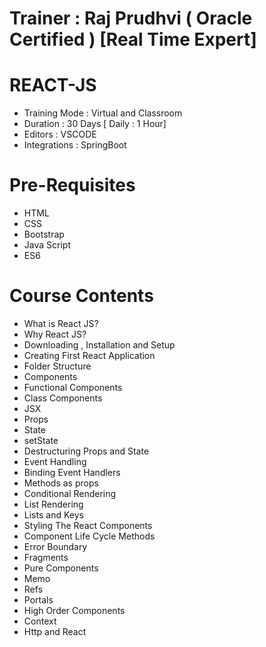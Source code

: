 # Trainer : Raj Prudhvi ( Oracle Certified ) [Real Time Expert]
# REACT-JS
* Training Mode : Virtual and Classroom
* Duration : 30 Days [ Daily : 1 Hour]  
* Editors : VSCODE
* Integrations : SpringBoot

# Pre-Requisites
 * HTML
 * CSS
 * Bootstrap
 * Java Script
 * ES6


# Course Contents
 * What is React JS?
 * Why React JS?
 * Downloading , Installation and Setup
 * Creating First React Application
 * Folder Structure
 * Components
 * Functional Components
 * Class Components
 * JSX
 * Props
 * State
 * setState
 * Destructuring Props and State
 * Event Handling
 * Binding Event Handlers
 * Methods as props
 * Conditional Rendering
 * List Rendering
 * Lists and Keys
 * Styling The React Components
 * Component Life Cycle Methods
 * Error Boundary
 * Fragments
 * Pure Components
 * Memo
 * Refs
 * Portals
 * High Order Components
 * Context
 * Http and React
  
